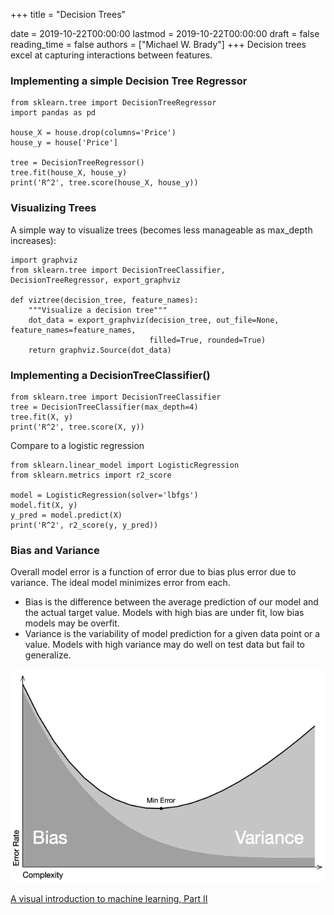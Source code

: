 +++
title = "Decision Trees"

date = 2019-10-22T00:00:00
lastmod = 2019-10-22T00:00:00
draft = false
reading_time = false
authors = ["Michael W. Brady"]
+++
Decision trees excel at capturing interactions between features.

### Implementing a simple Decision Tree Regressor

    from sklearn.tree import DecisionTreeRegressor
    import pandas as pd
    
    house_X = house.drop(columns='Price')
    house_y = house['Price']
    
    tree = DecisionTreeRegressor()
    tree.fit(house_X, house_y)
    print('R^2', tree.score(house_X, house_y))

### Visualizing Trees

A simple way to visualize trees (becomes less manageable as max_depth increases): 

    import graphviz
    from sklearn.tree import DecisionTreeClassifier, DecisionTreeRegressor, export_graphviz
    
    def viztree(decision_tree, feature_names):
        """Visualize a decision tree"""
        dot_data = export_graphviz(decision_tree, out_file=None, feature_names=feature_names, 
                                   filled=True, rounded=True)   
        return graphviz.Source(dot_data)

### Implementing a DecisionTreeClassifier()

    from sklearn.tree import DecisionTreeClassifier
    tree = DecisionTreeClassifier(max_depth=4)
    tree.fit(X, y)
    print('R^2', tree.score(X, y))

Compare to a logistic regression

    from sklearn.linear_model import LogisticRegression
    from sklearn.metrics import r2_score
    
    model = LogisticRegression(solver='lbfgs')
    model.fit(X, y)
    y_pred = model.predict(X)
    print('R^2', r2_score(y, y_pred))

### Bias and Variance

Overall model error is a function of error due to bias plus error due to variance. The ideal model minimizes error from each.

- Bias is the difference between the average prediction of our model and the actual target value. Models with high bias are under fit, low bias models may be overfit.
- Variance is the variability of model prediction for a given data point or a value. Models with high variance may do well on test data but fail to generalize.

![](Untitled-59126b40-3f87-435f-9185-8fd675507284.png)

[A visual introduction to machine learning, Part II](http://www.r2d3.us/visual-intro-to-machine-learning-part-2/)